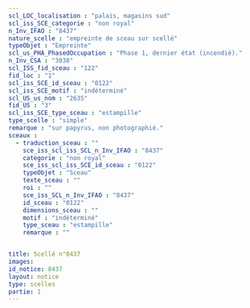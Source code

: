 ```yaml
---
scl_LOC_localisation : "palais, magasins sud"
scl_iss_SCE_categorie : "non royal"
n_Inv_IFAO : "8437"
nature_scelle : "empreinte de sceau sur scellé"
typeObjet : "Empreinte"
scl_us_PHA_PhasedOccupation : "Phase 1, dernier état (incendié)."
n_Inv_CSA : "3038"
scl_ISS_fid_sceau : "122"
fid_loc : "1"
scl_iss_SCE_id_sceau : "0122"
scl_iss_SCE_motif : "indéterminé"
scl_US_us_nom : "2635"
fid_US : "3"
scl_iss_SCE_type_sceau : "estampille"
type_scelle : "simple"
remarque : "sur papyrus, non photographié."
sceaux :
  - traduction_sceau : ""
    sce_iss_scl_iss_SCL_n_Inv_IFAO : "8437"
    categorie : "non royal"
    sce_iss_scl_iss_SCE_id_sceau : "0122"
    typeObjet : "Sceau"
    texte_sceau : ""
    roi : ""
    sce_iss_SCL_n_Inv_IFAO : "8437"
    id_sceau : "0122"
    dimensions_sceau : ""
    motif : "indéterminé"
    type_sceau : "estampille"
    remarque : ""


title: Scellé n°8437
images: 
id_notice: 8437
layout: notice
type: scelles
partie: 1
---
```

